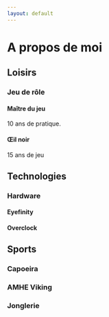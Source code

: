 ```yaml
---
layout: default
---
```

# A propos de moi

## Loisirs

### Jeu de rôle

#### Maître du jeu

10 ans de pratique.

#### Œil noir

15 ans de jeu

## Technologies

### Hardware

#### Eyefinity

#### Overclock

## Sports

### Capoeira

### AMHE Viking

### Jonglerie

<div style="display: none">bite</div>